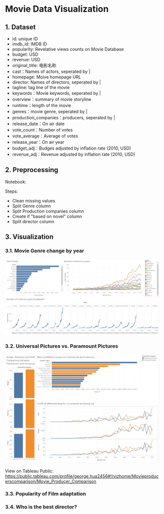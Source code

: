 # Movie Data Visualization


## 1. Dataset

- id:  unique ID
- imdb_id: IMDB ID
- popularity: Revelative views counts on Movie Database
- budget: USD
- revenue: USD
- original_title: 电影名称
- cast：Names of actors, seperated by |
- homepage: Moive homepage URL
- director: Names of directors, seperated by |
- tagline: tag line of the movie
- keywords：Movie keywords, seperated by |
- overview：summary of movie storyline
- runtime：length of the movie
- genres：movie genre, seperated by |
- production_companies：producers, seperated by |
- release_date：On air date
- vote_count：Number of votes
- vote_average：Average of votes
- release_year：On air year
- budget_adj：Budges adjusted by inflation rate (2010, USD)
- revenue_adj：Revenue adjusted by inflation rate (2010, USD)

## 2. Preprocessing

Notebook: 

Steps:
- Clean missing values
- Split Genre column
- Split Production companies column
- Create if "based on novel" column
- Split director column

## 3. Visualization

### 3.1. Movie Genre change by year

<img src="../docs/Movie/genre_dashboard.png">

### 3.2. Universal Pictures vs. Paramount Pictures

<img src="../docs/Movie/producer_dashboard.png">

View on Tableau Pubilc: https://public.tableau.com/profile/george.hua2456#!/vizhome/Movieproducerscomparison/Movie_Producer_Comparison

### 3.3. Popularity of Film adaptation


### 3.4. Who is the best director?

